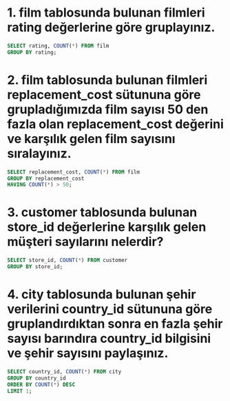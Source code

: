 # 1. film tablosunda bulunan filmleri rating değerlerine göre gruplayınız.
```SQL
SELECT rating, COUNT(*) FROM film
GROUP BY rating;
```

# 2. film tablosunda bulunan filmleri replacement_cost sütununa göre grupladığımızda film sayısı 50 den fazla olan replacement_cost değerini ve karşılık gelen film sayısını sıralayınız.
```SQL
SELECT replacement_cost, COUNT(*) FROM film
GROUP BY replacement_cost
HAVING COUNT(*) > 50;
```

# 3. customer tablosunda bulunan store_id değerlerine karşılık gelen müşteri sayılarını nelerdir? 
```SQL
SELECT store_id, COUNT(*) FROM customer
GROUP BY store_id;
```

# 4. city tablosunda bulunan şehir verilerini country_id sütununa göre gruplandırdıktan sonra en fazla şehir sayısı barındıra country_id bilgisini ve şehir sayısını paylaşınız.
```SQL
SELECT country_id, COUNT(*) FROM city
GROUP BY country_id
ORDER BY COUNT(*) DESC
LIMIT 1;
```